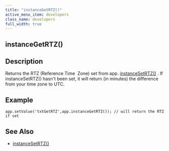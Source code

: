 ```yaml
---
title: "instanceGetRTZ()"
active_menu_item: developers
class_name: developers
full_width: true
---
```



## instanceGetRTZ()

## Description

Returns the RTZ (Reference Time  Zone) set from app. [instanceSetRTZ()](/developers/user-guide/scripting-apis/client-api/date-time-management-functions/instancesetrtz) . If instanceSetRTZ() hasn't been set, it will return (in minutes) the difference from your time zone to UTC.

## Example

    app.setValue('txtGetRTZ',app.instanceGetRTZ()); // will return the RTZ if set
     
   

## See Also

 - [instanceSetRTZ()](/developers/user-guide/scripting-apis/client-api/date-time-management-functions/instancesetrtz)


